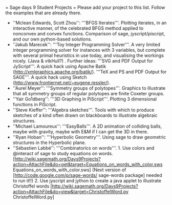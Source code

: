 = Sage days 9 Student Projects =
Please add your project to this list. Follow the examples that are already there.

 * ''Mclean Edwards, Scott Zhou'': '''BFGS Iterates'''.  Plotting iterates, in an interactive manner, of the celebrated BFGS method applied to nonconvex and convex functions.  Comparison of sage, jyscript/piscript, and our own python-based solutions.
 * ''Jakub Marecek'': '''Toy Integer Programming Solver'''.  A very limited integer programming solver for instances with 3 variables, but complete with several primal heuristics in use today, and visualising the workings nicely. (Java & vtkHull?)
  . Further ideas: '''SVG and PDF Output for JyScript'''. A quick hack using Apache Batik (http://xmlgraphics.apache.org/batik/). '''TeX and PS and PDF Output for SAGE'''. A quick hack using Sketch (http://www.frontiernet.net/~eugene.ressler/).
 * ''Aurel Meyer'': '''Symmetry groups of polytopes'''.  Graphics to illustrate that all symmetry groups of regular polytopes are finite Coxeter groups.
 * ''Yair Go1dberg'': '''3D Graphing in PiScript'''. Plotting 3 dimensional functions in PiScript.
 * ''Steve Kieffer'': '''Algebra sketches'''. Tools with which to produce sketches of a kind often drawn on blackboards to illustrate algebraic structures.
 * ''Michael Lamoureux'': '''EasyBalls'''. A 2D animation of colliding balls, maybe with gravity, maybe with E&M if I can get the 3D in there.
 * ''Ryan Hoban'': '''Hyperbolic Geometry'''. Using sage to draw geometric structures in the Hyperbolic plane.
 * ''Sébastien Labbé'': '''Combinatorics on words'''. 
        1. Use colors and @interact of sage to study equations on words.
           [http://wiki.sagemath.org/Days9Projects?action=AttachFile&do=get&target=Equations_on_words_with_color.sws Equations_on_words_with_color.sws] (Next version of [http://code.google.com/p/sage-words/ sage-words package] needed to run it!!)
        2. Use jyscript and jython to create a java applet to illustrate Christoffel words 
           [http://wiki.sagemath.org/Days9Projects?action=AttachFile&do=view&target=ChristoffelWord.py ChristoffelWord.py]

